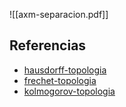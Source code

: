 ![[axm-separacion.pdf]]

## Referencias
- [hausdorff-topologia](./hausdorff-topologia.md)
- [frechet-topologia](./frechet-topologia.md)
- [kolmogorov-topologia](./kolmogorov-topologia.md)
